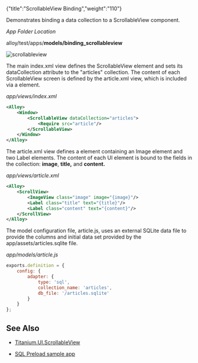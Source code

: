 {"title":"ScrollableView Binding","weight":"110"}

Demonstrates binding a data collection to a ScrollableView component.

*App Folder Location*

alloy/test/apps/**models/binding\_scrollableview**

![scrollableview](/Images/appc/download/attachments/41845710/scrollableview.png)

The main index.xml view defines the ScrollableView element and sets its dataCollection attribute to the "articles" collection. The content of each ScrollableView screen is defined by the article.xml view, which is included via a <Require/> element.

*app/views/index.xml*

```xml
<Alloy>
    <Window>
        <ScrollableView dataCollection="articles">
            <Require src="article"/>
        </ScrollableView>
    </Window>
</Alloy>
```

The article.xml view defines a <ScrollView/> element containing an Image element and two Label elements. The content of each UI element is bound to the fields in the collection: **image**, **title,** and **content.**

*app/views/article.xml*

```xml
<Alloy>
    <ScrollView>
        <ImageView class="image" image="{image}"/>
        <Label class="title" text="{title}"/>
        <Label class="content" text="{content}"/>
    </ScrollView>
</Alloy>
```

The model configuration file, article.js, uses an external SQLite data file to provide the columns and initial data set provided by the app/assets/articles.sqlite file.

*app/models/article.js*

```javascript
exports.definition = {
    config: {
        adapter: {
            type: 'sql',
            collection_name: 'articles',
            db_file: '/articles.sqlite'
        }
    }
};
```

## See Also

* [Titanium.UI.ScrollableView](#!/api/Titanium.UI.ScrollableView)

* [SQL Preload sample app](/docs/appc/Alloy_Framework/Alloy_Guide/Alloy_Test_Apps/Alloy_Test_Models/SQL_Preload/)
